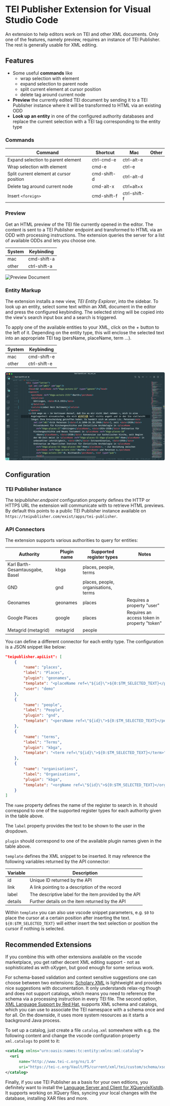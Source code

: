# TEI Publisher Extension for Visual Studio Code

An extension to help editors work on TEI and other XML documents. Only one of the features, namely preview, requires an instance of TEI Publisher. The rest is generally usable for XML editing.

## Features

* Some useful **commands** like
  * wrap selection with element
  * expand selection to parent node
  * split current element at cursor position
  * delete tag around current node
* **Preview** the currently edited TEI document by sending it to a TEI Publisher instance where it will be transformed to HTML via an existing ODD
* **Look up an entity** in one of the configured authority databases and replace the current selection with a TEI tag corresponding to the entity type

### Commands

Command | Shortcut | Mac | Other
---------|----------|---------|---------
Expand selection to parent element | ctrl-cmd-e | ctrl-alt-e
Wrap selection with element | cmd-e | ctrl-e
Split current element at cursor position | cmd-shift-d | ctrl-alt-d
Delete tag around current node | cmd-alt-x | ctrl+alt+x
Insert `<foreign>` | cmd-shift-f | ctrl-shift-f

### Preview

Get an HTML preview of the TEI file currently opened in the editor. The content is sent to a TEI Publisher endpoint and transformed to HTML via an ODD with processing instructions. The extension queries the server for a list of available ODDs and lets you choose one.

System | Keybinding
---------|----------
 mac | cmd-shift-a
 other | ctrl-shift-a

![Preview Document](media/screen-preview.gif)

### Entity Markup

The extension installs a new view, _TEI Entity Explorer_, into the sidebar. To look up an entity, select some text within an XML document in the editor and press the configured keybinding. The selected string will be copied into the view's search input box and a search is triggered.

To apply one of the available entities to your XML, click on the + button to the left of it. Depending on the entity type, this will enclose the selected text into an appropriate TEI tag (persName, placeName, term ...).

System | Keybinding
---------|----------
 mac | cmd-shift-e
 other | ctrl-shift-e

![TEI Entity Explorer](media/screen-entity.gif)

## Configuration

### TEI Publisher instance

The _teipublisher.endpoint_ configuration property defines the HTTP or HTTPS URL the extension will communicate with to retrieve HTML previews. By default this points to a public TEI Publisher instance available on `https://teipublisher.com/exist/apps/tei-publisher`.

### API Connectors

The extension supports various authorities to query for entities:


Authority | Plugin name | Supported register types | Notes
---------|----------|---------|------------
Karl Barth-Gesamtausgabe, Basel | kbga | places, people, terms |
GND | gnd | places, people, organisations, terms |
Geonames | geonames | places | Requires a property "user"
Google Places | google | places | Requires an access token in property "token"
Metagrid (metagrid) | metagrid | people |

You can define a different connector for each entity type. The configuration is a JSON snippet like below:

```json
"teipublisher.apiList": [
    {
        "name": "places",
        "label": "Places",
        "plugin": "geonames",
        "template": "<placeName ref=\"${id}\">${0:$TM_SELECTED_TEXT}</placeName>",
        "user": "demo"
    },
    {
        "name": "people",
        "label": "People",
        "plugin": "gnd",
        "template": "<persName ref=\"${id}\">${0:$TM_SELECTED_TEXT}</persName>"
    },
    {
        "name": "terms",
        "label": "Terms",
        "plugin": "kbga",
        "template": "<term ref=\"${id}\">${0:$TM_SELECTED_TEXT}</term>"
    },
    {
        "name": "organisations",
        "label": "Organisations",
        "plugin": "kbga",
        "template": "<orgName ref=\"${id}\">${0:$TM_SELECTED_TEXT}</orgName>"
    }
]
```

The `name` property defines the name of the register to search in. It should correspond to one of the supported register types for each authority given in the table above.

The `label` property provides the text to be shown to the user in the dropdown.

`plugin` should correspond to one of the available plugin names given in the table above.

`template` defines the XML snippet to be inserted. It may reference the following variables returned by the API connector:

Variable | Description
---------|----------
 id | Unique ID returned by the API
 link | A link pointing to a description of the record
 label | The descriptive label for the item provided by the API 
 details | Further details on the item returned by the API

Within `template` you can also use vscode snippet parameters, e.g. `$0` to place the cursor at a certain position after inserting the text. `${0:$TM_SELECTED_TEXT}` will either insert the text selection or position the cursor if nothing is selected.

## Recommended Extensions

If you combine this with other extensions available on the vscode marketplace, you get rather decent XML editing support - not as sophisticated as with oXygen, but good enough for some serious work. 

For schema-based validation and context sensitive suggestions one can choose between two extensions: [Scholary XML](https://marketplace.visualstudio.com/items?itemName=raffazizzi.sxml) is lightweight and provides nice suggestions with documentation. It only understands relax-ng though and does not support catalogs, which means you need to reference the schema via a processing instruction in every TEI file. The second option, [XML Language Support by Red Hat](https://marketplace.visualstudio.com/items?itemName=redhat.vscode-xml), supports XML schema and catalogs, which you can use to associate the TEI namespace with a schema once and for all. On the downside, it uses more system resources as it starts a background Java process.

To set up a catalog, just create a file `catalog.xml` somewhere with e.g. the following content and change the vscode configuration property `xml.catalogs` to point to it:

```xml
<catalog xmlns="urn:oasis:names:tc:entity:xmlns:xml:catalog">
  <uri
      name="http://www.tei-c.org/ns/1.0"
      uri="https://tei-c.org/Vault/P5/current/xml/tei/custom/schema/xsd/tei_all.xsd" />
</catalog>
```

Finally, if you use TEI Publisher as a basis for your own editions, you definitely want to install the [Language Server and Client for XQuery/eXistdb](https://marketplace.visualstudio.com/items?itemName=eXist-db.existdb-vscode). It supports working on XQuery files, syncing your local changes with the database, installing XAR files and more.